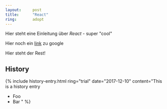 ```yaml
---
layout:     post
title:      "React"
ring:       adopt
---
```


Hier steht eine Einleitung über *React* - super "cool"

Hier noch ein [link](http://www.google.de) zu google

<!--except-->

Hier steht der Rest!

History
-------

{% include
  history-entry.html
  ring="trial"
  date="2017-12-10"
  content="This is a history entry

  - Foo
  - Bar
  "
%}
